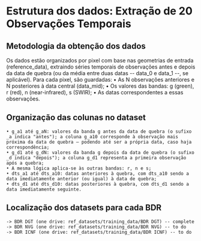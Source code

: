 # Estrutura dos dados: Extração de 20 Observações Temporais
## Metodologia da obtenção dos dados
Os dados estão organizados por pixel com base nas geometrias de entrada (reference_data), extraindo séries temporais de observações antes e depois da data de quebra (ou da média entre duas datas -- data_0 e data_1 --, se aplicável).
Para cada pixel, são guardadas:
    • As N observações anteriores e N posteriores à data central (data_mid);
    • Os valores das bandas: g (green), r (red), n (near-infrared), s (SWIR);
    • As datas correspondentes a essas observações.


## Organização das colunas no dataset
    • g_a1 até g_aN: valores da banda g antes da data de quebra (o sufixo _a indica "antes"); a coluna g_a10 corresponde à observação mais próxima da data de quebra — podendo até ser a própria data, caso haja correspondência;
    • g_d1 até g_dN: valores da banda g depois da data de quebra (o sufixo _d indica "depois"); a coluna g_d1 representa a primeira observação após a quebra;
    • A mesma lógica aplica-se às outras bandas: r, n e s;
    • dts_a1 até dts_a10: datas anteriores à quebra, com dts_a10 sendo a data imediatamente anterior (ou igual) à data de quebra;
    • dts_d1 até dts_d10: datas posteriores à quebra, com dts_d1 sendo a data imediatamente seguinte.

## Localização dos datasets para cada BDR
    -> BDR DGT (one drive: ref_datasets/training_data/BDR DGT) -- complete
    -> BDR NVG (one drive: ref_datasets/training_data/BDR NVG) -- to do
    -> BDR ICNF (one drive: ref_datasets/training_data/BDR ICNF) -- to do
